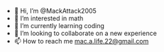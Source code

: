 - 👋 Hi, I’m @MackAttack2005
- 👀 I’m interested in math
- 🌱 I’m currently learning coding
- 💞️ I’m looking to collaborate on a new experience 
- 📫 How to reach me mac.a.life.22@gmail.com

<!---
MackAttack2005/MackAttack2005 is a ✨ special ✨ repository because its `README.md` (this file) appears on your GitHub profile.
You can click the Preview link to take a look at your changes.
--->
